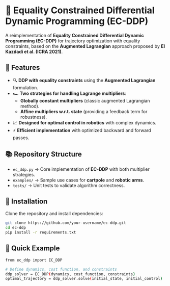 # 🚀 Equality Constrained Differential Dynamic Programming (EC-DDP)
A reimplementation of **Equality Constrained Differential Dynamic Programming (EC-DDP)** for trajectory optimization with equality constraints, based on the **Augmented Lagrangian** approach proposed by **El Kazdadi et al. (ICRA 2021)**.

## 📌 Features
- 🔍 **DDP with equality constraints** using the **Augmented Lagrangian** formulation.
- 🏎 **Two strategies for handling Lagrange multipliers**:
  - **Globally constant multipliers** (classic augmented Lagrangian method).
  - **Affine multipliers w.r.t. state** (providing a feedback term for robustness).
- 📈 **Designed for optimal control in robotics** with complex dynamics.
- ⚡ **Efficient implementation** with optimized backward and forward passes.

## 📚 Repository Structure
- `ec_ddp.py` → Core implementation of **EC-DDP** with both multiplier strategies.
- `examples/` → Sample use cases for **cartpole** and **robotic arms**.
- `tests/` → Unit tests to validate algorithm correctness.

## 🔧 Installation
Clone the repository and install dependencies:
```bash
git clone https://github.com/your-username/ec-ddp.git
cd ec-ddp
pip install -r requirements.txt
```

## 🔧 Quick Example
```bash
from ec_ddp import EC_DDP

# Define dynamics, cost function, and constraints
ddp_solver = EC_DDP(dynamics, cost_function, constraints)
optimal_trajectory = ddp_solver.solve(initial_state, initial_control)
```
